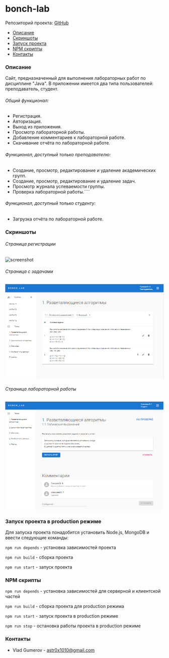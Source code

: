 # bonch-lab

Репозиторий проекта: [GitHub](https://github.com/AstR0x/bonch-lab)

- [Описание](#Описание)
- [Скриншоты](#Скриншоты)  
- [Запуск проекта](#Запуск-проекта)
- [NPM скрипты](#NPM-скрипты)
- [Контакты](#Контакты)

### Описание

Сайт, предназначенный для выполнения лабораторных работ по дисциплине "Java".
В приложении имеется два типа пользователей: преподаватель, студент.

###### Общий функционал:
* Регистрация.
* Авторизация.
* Выход из приложения.
* Просмотр лабораторной работы.
* Добавление комментариев к лабораторной работе.
* Скачивание отчёта по лабораторной работе.

###### Функционал, доступный только преподавателю:
* Создание, просмотр, редактирование и удаление академических групп.
* Создание, просмотр, редактирование и удаление задач.
* Просмотр журнала успеваемости группы.  
* Проверка лабораторной работы.````

###### Функционал, доступный только студенту:
* Загрузка отчёта по лабораторной работе.

### Скриншоты

###### Страница регистрации
![screenshot](https://github.com/AstR0x/astr0x.github.io/blob/master/screenshots/bonch-lab/registration.png)

###### Страница с задачами
![screenshot](https://github.com/AstR0x/astr0x.github.io/blob/master/screenshots/bonch-lab/tasks.png)

###### Страница лабораторной работы
![screenshot](https://github.com/AstR0x/astr0x.github.io/blob/master/screenshots/bonch-lab/lab.png)

### Запуск проекта в production режиме
Для запуска проекта понадобится установить Node.js, MongoDB
и ввести следующие команды:

```npm run depends``` - установка зависимостей проекта 

```npm run build``` - сборка проекта

```npm run start``` - запуск проекта

### NPM скрипты

```npm run depends``` - установка зависимостей для серверной и клиентской частей

```npm run build``` - сборка проекта для production режима

```npm run start``` - запуск проекта в production режиме

```npm run stop```  - остановка работы проекта в production режиме


### Контакты

- Vlad Gumerov - astr0x1010@gmail.com

